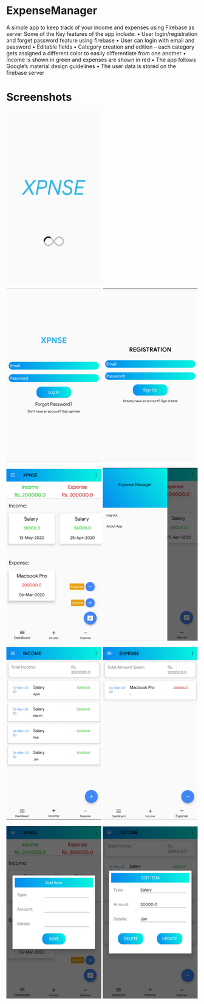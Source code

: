 # ExpenseManager
A simple app to keep track of your income and expenses using Firebase as server
Some of the Key features of the app include:
•	User login/registration and forget password feature using firebase
•	User can login with email and password 
•	Editable fields
•	Category creation and edition – each category gets assigned a different color to easily differentiate from one another
•	Income is shown in green and expenses are shown in red 
•	The app follows Google’s material design guidelines
•	The user data is stored on the firebase server

# Screenshots

<img src = "app/images/1.png" width = "250" >

<img src = "app/images/2.png" width = "250" > <img src = "app/images/3.png" width = "250" > 

<img src = "app/images/4.png" width = "250" > <img src = "app/images/5.png" width = "250" >

<img src = "app/images/6.png" width = "250" > <img src = "app/images/7.png" width = "250" > 

<img src = "app/images/8.png" width = "250" > <img src = "app/images/9.png" width = "250" >



